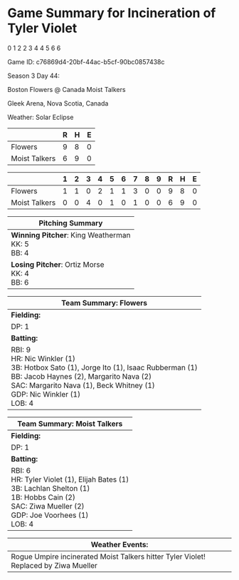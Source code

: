 # Game Summary for Incineration of Tyler Violet
0
1
2
2
3
4
4
5
6
6

Game ID: c76869d4-20bf-44ac-b5cf-90bc0857438c

Season 3 Day 44:

Boston Flowers @ Canada Moist Talkers

Gleek Arena, Nova Scotia, Canada

Weather: Solar Eclipse



|  | R | H | E |
| --- | --- | --- | --- |
| Flowers |   9 |   8 |   0 | 
| Moist Talkers |   6 |   9 |   0 | 


|  |   1 |   2 |   3 |   4 |   5 |   6 |   7 |   8 |   9 |  R | H | E |
| --- | --- | --- | --- | --- | --- | --- | --- | --- | --- | --- | --- | --- |
| Flowers |   1 |   1 |   0 |   2 |   1 |   1 |   3 |   0 |   0 |   9 |   8 |   0 | 
| Moist Talkers |   0 |   0 |   4 |   0 |   1 |   0 |   1 |   0 |   0 |   6 |   9 |   0 | 


| Pitching Summary |
| --- |
| **Winning Pitcher**: King Weatherman<br />KK: 5<br />BB: 4 |
| **Losing Pitcher**: Ortiz Morse<br />KK: 4<br />BB: 6 |


| Team Summary: Flowers |
| --- |
| **Fielding:** |
| DP: 1 |
| **Batting:** |
| RBI: 9 <br />HR: Nic Winkler (1) <br />3B: Hotbox Sato (1), Jorge Ito (1), Isaac Rubberman (1) <br />BB: Jacob Haynes (2), Margarito Nava (2) <br />SAC: Margarito Nava (1), Beck Whitney (1) <br />GDP: Nic Winkler (1) <br />LOB: 4 |


| Team Summary: Moist Talkers |
| --- |
| **Fielding:** |
| DP: 1 |
| **Batting:** |
| RBI: 6 <br />HR: Tyler Violet (1), Elijah Bates (1) <br />3B: Lachlan Shelton (1) <br />1B: Hobbs Cain (2) <br />SAC: Ziwa Mueller (2) <br />GDP: Joe Voorhees (1) <br />LOB: 4 |


| **Weather Events:** |
| --- |
| Rogue Umpire incinerated Moist Talkers hitter Tyler Violet! Replaced by Ziwa Mueller |

